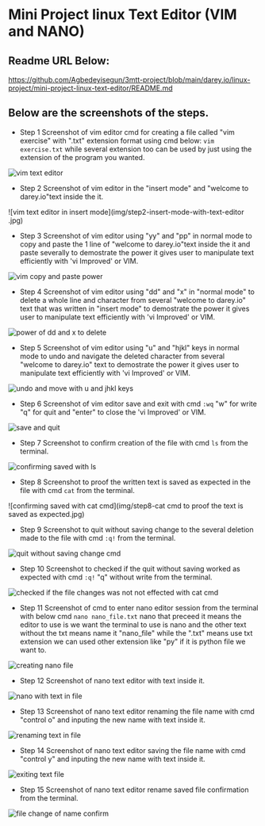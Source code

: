 #   Mini Project linux Text Editor (VIM and NANO)


## Readme URL Below: 

https://github.com/Agbedeyisegun/3mtt-project/blob/main/darey.io/linux-project/mini-project-linux-text-editor/README.md

## Below are the screenshots of the steps.



- Step 1 
Screenshot of vim editor cmd for creating a file called "vim exercise" with ".txt" extension format using cmd below: `vim exercise.txt` while several extension too can be used by just using the extension of the program you wanted.

![vim text editor](img/step1-vimText-name.jpg)




- Step 2 
Screenshot of vim editor in the "insert mode" and "welcome to darey.io"text inside the it.

![vim text editor in insert mode](img/step2-insert-mode-with-text-editor .jpg)



- Step 3 
Screenshot of vim editor using "yy" and "pp" in normal mode to copy and paste the 1 line of "welcome to darey.io"text inside the it and paste severally to demostrate the power it gives user to manipulate text efficiently with 'vi Improved' or VIM.

![vim copy and paste power](img/step3-wrote-several-lines-with-y-cmd.jpg)




- Step 4 
Screenshot of vim editor using "dd" and "x" in "normal mode" to delete a whole line and character from several "welcome to darey.io" text that was written in "insert mode" to demostrate the power it gives user to manipulate text efficiently with 'vi Improved' or VIM.

![power of dd and x to delete](img/step4-delete-some-with-dd-and-x-cmd.jpg)




- Step 5 
Screenshot of vim editor using "u" and "hjkl" keys in normal mode to undo and navigate the deleted character from several "welcome to darey.io" text to demostrate the power it gives user to manipulate text efficiently with 'vi Improved' or VIM.

![undo and move with u and jhkl keys ](img/step5-press-u-to-undo-and-move-with-jhkl-keys.jpg)



- Step 6 
Screenshot of vim editor save and exit with cmd `:wq` "w" for write "q"  for quit and "enter" to close the 'vi Improved' or VIM.

![save and quit ](img/step6-save-and-quit-after-undo-some-changes.jpg)



- Step 7 
Screenshot to confirm creation of the file with cmd `ls` from the terminal.

![confirming saved with ls](img/step7-confirm-save-with-ls-confirm.jpg)



- Step 8 
Screenshot to proof the written text is saved as expected in the file with cmd `cat` from the terminal.

![confirming saved with cat cmd](img/step8-cat cmd to proof the text is saved as expected.jpg)



- Step 9 
Screenshot to quit without saving change to the several deletion made to the file with cmd `:q!` from the terminal.

![quit without saving change cmd](img/step9-to-quit-without-saving-all-deleted-text.jpg)



- Step 10 
Screenshot to checked if the quit without saving worked as expected with cmd `:q!` "q" without write from the terminal.

![checked if the file changes was not  not effected with cat cmd](img/step10-returning-after-exit-vim.jpg)


- Step 11 
Screenshot of cmd to enter nano editor session from the terminal with below cmd `nano nano_file.txt`  nano that preceed it means the editor to use is we want the terminal to use is nano and the other text without the txt means name it "nano_file" while the ".txt" means use txt extension we can used other extension like "py" if it is python file we want to.

![creating nano file](img/step11-cmd-to-enter-nano.jpg)





- Step 12
Screenshot of nano text editor with text inside it.

![nano with text in file](img/step12-nano-editor-with-text.jpg)






- Step 13
Screenshot of nano text editor renaming the file name with cmd "control o" and inputing the new name with text inside it.

![renaming text in file](img/step13-renaming-with-ctlO.jpg)



- Step 14
Screenshot of nano text editor saving the file name with cmd "control y" and inputing the new name with text inside it.

![exiting text file](img/step14-exiting-the-file-when-ctlY.jpg)




- Step 15
Screenshot of nano text editor rename saved file confirmation from the terminal.

![file change of name confirm](img/step15-evidence-of-changed-name.jpg)
